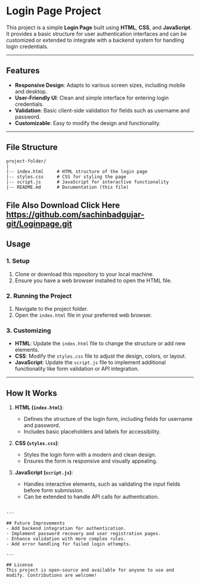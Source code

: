 
# Login Page Project

This project is a simple **Login Page** built using **HTML**, **CSS**, and **JavaScript**. It provides a basic structure for user authentication interfaces and can be customized or extended to integrate with a backend system for handling login credentials.

---

## Features
- **Responsive Design**: Adapts to various screen sizes, including mobile and desktop.
- **User-Friendly UI**: Clean and simple interface for entering login credentials.
- **Validation**: Basic client-side validation for fields such as username and password.
- **Customizable**: Easy to modify the design and functionality.

---

## File Structure

```
project-folder/
|
|-- index.html     # HTML structure of the login page
|-- styles.css     # CSS for styling the page
|-- script.js      # JavaScript for interactive functionality
|-- README.md      # Documentation (this file)
```
File Also Download Click Here https://github.com/sachinbadgujar-git/Loginpage.git
---

## Usage

### 1. Setup
1. Clone or download this repository to your local machine.
2. Ensure you have a web browser installed to open the HTML file.

### 2. Running the Project
1. Navigate to the project folder.
2. Open the `index.html` file in your preferred web browser.

### 3. Customizing
- **HTML**: Update the `index.html` file to change the structure or add new elements.
- **CSS**: Modify the `styles.css` file to adjust the design, colors, or layout.
- **JavaScript**: Update the `script.js` file to implement additional functionality like form validation or API integration.

---

## How It Works

1. **HTML (`index.html`)**:
   - Defines the structure of the login form, including fields for username and password.
   - Includes basic placeholders and labels for accessibility.

2. **CSS (`styles.css`)**:
   - Styles the login form with a modern and clean design.
   - Ensures the form is responsive and visually appealing.

3. **JavaScript (`script.js`)**:
   - Handles interactive elements, such as validating the input fields before form submission.
   - Can be extended to handle API calls for authentication.



```

---

## Future Improvements
- Add backend integration for authentication.
- Implement password recovery and user registration pages.
- Enhance validation with more complex rules.
- Add error handling for failed login attempts.

---

## License
This project is open-source and available for anyone to use and modify. Contributions are welcome!

